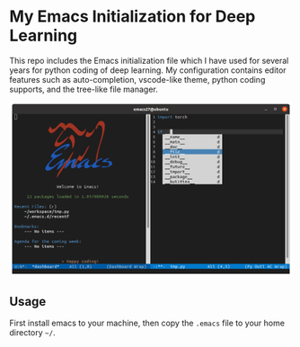 # My Emacs Initialization for Deep Learning

This repo includes the Emacs initialization file which I have used for several years for python coding of deep learning. My configuration contains editor features such as auto-completion, vscode-like theme, python coding supports, and the tree-like file manager.

![](examples/emacs-window.png "My Emacs Interface")

## Usage
First install emacs to your machine, then copy the `.emacs` file to your home directory `~/`.

